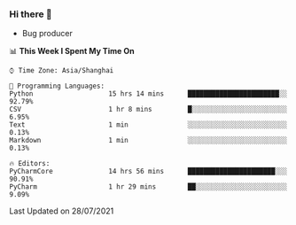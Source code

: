 ### Hi there 👋
* Bug producer
<!--START_SECTION:waka-->
📊 **This Week I Spent My Time On** 

```text
⌚︎ Time Zone: Asia/Shanghai

💬 Programming Languages: 
Python                   15 hrs 14 mins      ███████████████████████░░   92.79% 
CSV                      1 hr 8 mins         █░░░░░░░░░░░░░░░░░░░░░░░░   6.95% 
Text                     1 min               ░░░░░░░░░░░░░░░░░░░░░░░░░   0.13% 
Markdown                 1 min               ░░░░░░░░░░░░░░░░░░░░░░░░░   0.13%

🔥 Editors: 
PyCharmCore              14 hrs 56 mins      ██████████████████████░░░   90.91% 
PyCharm                  1 hr 29 mins        ██░░░░░░░░░░░░░░░░░░░░░░░   9.09%

```


 Last Updated on 28/07/2021
<!--END_SECTION:waka-->
